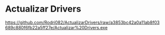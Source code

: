# Actualizar Drivers
https://github.com/Rodri082/ActualizarDrivers/raw/a3853bc42a0a11ab8f03689c880f6fb22a5ff27e/Actualizar%20Drivers.exe
